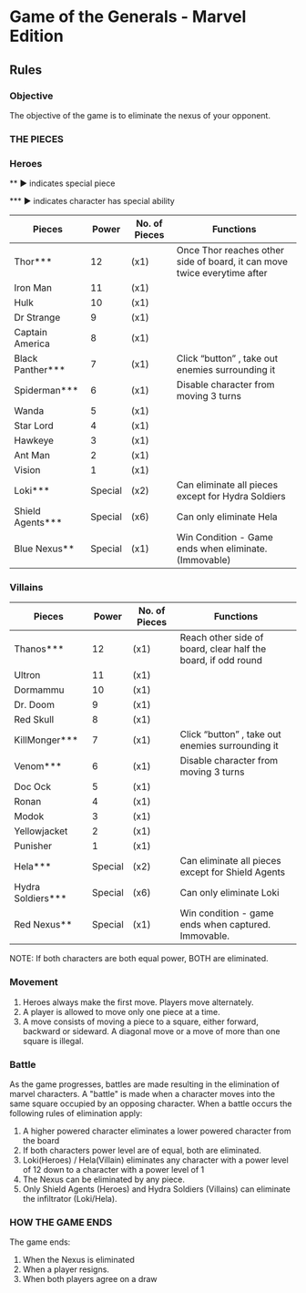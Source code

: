 # Game of the Generals - Marvel Edition

## Rules
### Objective
The objective of the game is to eliminate the nexus of your opponent.

### THE PIECES
### Heroes
** :arrow_forward: indicates special piece

*** :arrow_forward: indicates character has special ability

Pieces      |Power| No. of Pieces | Functions 
|------------|-------|---------------|-----------|
Thor*** |12|(x1)| Once Thor reaches other side of board, it can move twice everytime after
Iron Man|11 |(x1)|
Hulk|10 |(x1)|
Dr Strange|9|(x1)|
Captain America|8|(x1)|
Black Panther*** |7 |(x1)| Click “button” , take out enemies surrounding it
Spiderman*** |6|(x1)| Disable character from moving 3 turns
Wanda|5 |(x1)|
Star Lord|4 |(x1)|
Hawkeye|3 |(x1)|
Ant Man|2 |(x1)|
Vision|1 |(x1)|
Loki***|Special |(x2)| Can eliminate all pieces except for Hydra Soldiers 
Shield Agents***|Special|(x6)| Can only eliminate Hela 
Blue Nexus**|Special|(x1)| Win Condition - Game ends when eliminate. (Immovable)

### Villains
| Pieces     | Power | No. of Pieces | Functions 
|------------|-------|---------------|-----------|
|Thanos***      | 12    | (x1)            | Reach other side of board, clear half the board, if odd round          |
|Ultron      | 11    | (x1)            |           |
|Dormammu    | 10    | (x1)            |           |
|Dr. Doom    | 9     | (x1)            |           |
|Red Skull   | 8     | (x1)            |           |
|KillMonger***  | 7     | (x1)            | Click “button” , take out enemies surrounding it          |
|Venom***       | 6     | (x1)            | Disable character from moving 3 turns          |
|Doc Ock     | 5     | (x1)            |           |
|Ronan       | 4     | (x1)            |           |
|Modok       | 3     | (x1)            |           |
|Yellowjacket| 2     | (x1)            |           |
|Punisher    | 1     | (x1)            |           |
|Hela***       |Special| (x2)            |Can eliminate all pieces except for Shield Agents           |
|Hydra Soldiers***|Special| (x6)         |Can only eliminate Loki           |
|Red Nexus**   |Special| (x1)          |Win condition - game ends when captured.  Immovable.           |

NOTE: If both characters are both equal power, BOTH are eliminated. 

### Movement
1. Heroes always make the first move. Players move alternately. 
2. A player is allowed to move only one piece at a time.
3. A move consists of moving a piece to a square, either forward, backward or sideward. A diagonal move or a move of more than one square is illegal. 

### Battle
As the game progresses, battles are made resulting in the elimination of marvel characters. A "battle" is made when a character moves into the same square occupied by an opposing character. When a battle occurs the following rules of elimination apply:

1. A higher powered character eliminates a lower powered character from the board 
2. If both characters power level are of equal, both are eliminated.
3. Loki(Heroes) / Hela(Villain) eliminates any character with a power level of 12 down to a character with a power level of 1
4. The Nexus can be eliminated by any piece.
5. Only Shield Agents (Heroes) and Hydra Soldiers (Villains) can eliminate the infiltrator (Loki/Hela). 

### HOW THE GAME ENDS
The game ends:
1. When the Nexus is eliminated
2. When a player resigns.
3. When both players agree on a draw




